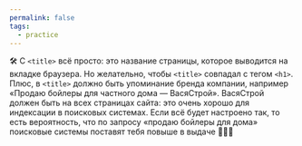 ```yaml
---
permalink: false
tags:
  - practice
---
```

🛠 С `<title>` всё просто: это название страницы, которое выводится на вкладке браузера. Но желательно, чтобы `<title>` совпадал с тегом `<h1>`. Плюс, в `<title>` должно быть упоминание бренда компании, например «Продаю бойлеры для частного дома — ВасяСтрой». ВасяСтрой должен быть на всех страницах сайта: это очень хорошо для индексации в поисковых системах. Если всё будет настроено так, то есть вероятность, что по запросу «продаю бойлеры для дома» поисковые системы поставят тебя повыше в выдаче 🤷🏼‍♂️
